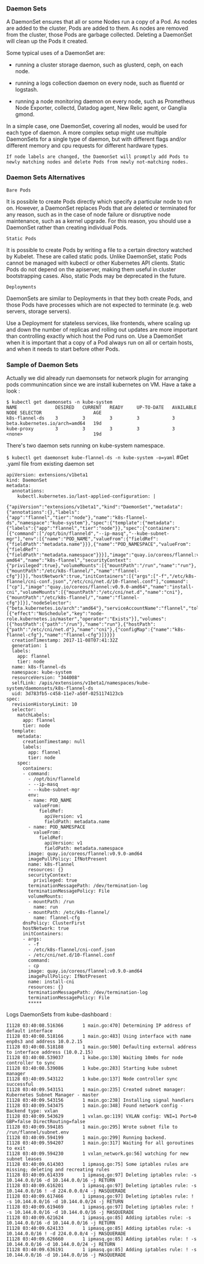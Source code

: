 ### Daemon Sets


A DaemonSet ensures that all or some Nodes run a copy of a Pod. As nodes are added to the cluster, Pods are added to them. As nodes are removed from the cluster, those Pods are garbage collected. Deleting a DaemonSet will clean up the Pods it created.

Some typical uses of a DaemonSet are:

* running a cluster storage daemon, such as glusterd, ceph, on each node.

* running a logs collection daemon on every node, such as fluentd or logstash.

* running a node monitoring daemon on every node, such as Prometheus Node Exporter, collectd, Datadog agent, New Relic agent, or Ganglia gmond.

In a simple case, one DaemonSet, covering all nodes, would be used for each type of daemon. A more complex setup might use multiple DaemonSets for a single type of daemon, but with different flags and/or different memory and cpu requests for different hardware types.

`If node labels are changed, the DaemonSet will promptly add Pods to newly matching nodes and delete Pods from newly not-matching nodes.`


### Daemon Sets Alternatives

`Bare Pods`

It is possible to create Pods directly which specify a particular node to run on. However, a DaemonSet replaces Pods that are deleted or terminated for any reason, such as in the case of node failure or disruptive node maintenance, such as a kernel upgrade. For this reason, you should use a DaemonSet rather than creating individual Pods.


`Static Pods`

It is possible to create Pods by writing a file to a certain directory watched by Kubelet. These are called static pods. Unlike DaemonSet, static Pods cannot be managed with kubectl or other Kubernetes API clients. Static Pods do not depend on the apiserver, making them useful in cluster bootstrapping cases. Also, static Pods may be deprecated in the future.


`Deployments`

DaemonSets are similar to Deployments in that they both create Pods, and those Pods have processes which are not expected to terminate (e.g. web servers, storage servers).

Use a Deployment for stateless services, like frontends, where scaling up and down the number of replicas and rolling out updates are more important than controlling exactly which host the Pod runs on. Use a DaemonSet when it is important that a copy of a Pod always run on all or certain hosts, and when it needs to start before other Pods.

### Sample of Daemon Sets

Actually we did already run daemonsets for network plugin for arranging pods communincation since we are install kubernetes on VM. Have a take a look :


    $ kubectl get daemonsets -n kube-system
    NAME              DESIRED   CURRENT   READY     UP-TO-DATE   AVAILABLE   NODE SELECTOR                   AGE
    k8s-flannel-ds    3         3         3         3            3           beta.kubernetes.io/arch=amd64   19d
    kube-proxy        3         3         3         3            3           <none>                          19d

There's two daemon sets running on kube-system namespace.


`$ kubectl get daemonset kube-flannel-ds -n kube-system -o=yaml` #Get .yaml file from existing daemon set

```shell
apiVersion: extensions/v1beta1
kind: DaemonSet
metadata:
  annotations:
    kubectl.kubernetes.io/last-applied-configuration: |
      {"apiVersion":"extensions/v1beta1","kind":"DaemonSet","metadata":{"annotations":{},"labels":{"app":"flannel","tier":"node"},"name":"k8s-flannel-ds","namespace":"kube-system"},"spec":{"template":{"metadata":{"labels":{"app":"flannel","tier":"node"}},"spec":{"containers":[{"command":["/opt/bin/flanneld","--ip-masq","--kube-subnet-mgr"],"env":[{"name":"POD_NAME","valueFrom":{"fieldRef":{"fieldPath":"metadata.name"}}},{"name":"POD_NAMESPACE","valueFrom":{"fieldRef":{"fieldPath":"metadata.namespace"}}}],"image":"quay.io/coreos/flannel:v0.9.0-amd64","name":"k8s-flannel","securityContext":{"privileged":true},"volumeMounts":[{"mountPath":"/run","name":"run"},{"mountPath":"/etc/k8s-flannel/","name":"flannel-cfg"}]}],"hostNetwork":true,"initContainers":[{"args":["-f","/etc/k8s-flannel/cni-conf.json","/etc/cni/net.d/10-flannel.conf"],"command":["cp"],"image":"quay.io/coreos/flannel:v0.9.0-amd64","name":"install-cni","volumeMounts":[{"mountPath":"/etc/cni/net.d","name":"cni"},{"mountPath":"/etc/k8s-flannel/","name":"flannel-cfg"}]}],"nodeSelector":{"beta.kubernetes.io/arch":"amd64"},"serviceAccountName":"flannel","tolerations":[{"effect":"NoSchedule","key":"node-role.kubernetes.io/master","operator":"Exists"}],"volumes":[{"hostPath":{"path":"/run"},"name":"run"},{"hostPath":{"path":"/etc/cni/net.d"},"name":"cni"},{"configMap":{"name":"k8s-flannel-cfg"},"name":"flannel-cfg"}]}}}}
  creationTimestamp: 2017-11-08T07:41:32Z
  generation: 1
  labels:
    app: flannel
    tier: node
  name: k8s-flannel-ds
  namespace: kube-system
  resourceVersion: "344008"
  selfLink: /apis/extensions/v1beta1/namespaces/kube-system/daemonsets/k8s-flannel-ds
  uid: 3d783fb5-c458-11e7-a50f-0251174123cb
spec:
  revisionHistoryLimit: 10
  selector:
    matchLabels:
      app: flannel
      tier: node
  template:
    metadata:
      creationTimestamp: null
      labels:
        app: flannel
        tier: node
    spec:
      containers:
      - command:
        - /opt/bin/flanneld
        - --ip-masq
        - --kube-subnet-mgr
        env:
        - name: POD_NAME
          valueFrom:
            fieldRef:
              apiVersion: v1
              fieldPath: metadata.name
        - name: POD_NAMESPACE
          valueFrom:
            fieldRef:
              apiVersion: v1
              fieldPath: metadata.namespace
        image: quay.io/coreos/flannel:v0.9.0-amd64
        imagePullPolicy: IfNotPresent
        name: k8s-flannel
        resources: {}
        securityContext:
          privileged: true
        terminationMessagePath: /dev/termination-log
        terminationMessagePolicy: File
        volumeMounts:
        - mountPath: /run
          name: run
        - mountPath: /etc/k8s-flannel/
          name: flannel-cfg
      dnsPolicy: ClusterFirst
      hostNetwork: true
      initContainers:
      - args:
        - -f
        - /etc/k8s-flannel/cni-conf.json
        - /etc/cni/net.d/10-flannel.conf
        command:
        - cp
        image: quay.io/coreos/flannel:v0.9.0-amd64
        imagePullPolicy: IfNotPresent
        name: install-cni
        resources: {}
        terminationMessagePath: /dev/termination-log
        terminationMessagePolicy: File
        *****
```

Logs DaemonSets from kube-dashboard :

```shell
I1128 03:40:08.516366       1 main.go:470] Determining IP address of default interface
I1128 03:40:08.518166       1 main.go:483] Using interface with name enp0s3 and address 10.0.2.15
I1128 03:40:08.518188       1 main.go:500] Defaulting external address to interface address (10.0.2.15)
I1128 03:40:08.539037       1 kube.go:130] Waiting 10m0s for node controller to sync
I1128 03:40:08.539086       1 kube.go:283] Starting kube subnet manager
I1128 03:40:09.543122       1 kube.go:137] Node controller sync successful
I1128 03:40:09.543151       1 main.go:235] Created subnet manager: Kubernetes Subnet Manager - master
I1128 03:40:09.543156       1 main.go:238] Installing signal handlers
I1128 03:40:09.543475       1 main.go:348] Found network config - Backend type: vxlan
I1128 03:40:09.543629       1 vxlan.go:119] VXLAN config: VNI=1 Port=0 GBP=false DirectRouting=false
I1128 03:40:09.594185       1 main.go:295] Wrote subnet file to /run/flannel/subnet.env
I1128 03:40:09.594199       1 main.go:299] Running backend.
I1128 03:40:09.594207       1 main.go:317] Waiting for all goroutines to exit
I1128 03:40:09.594230       1 vxlan_network.go:56] watching for new subnet leases
I1128 03:40:09.614303       1 ipmasq.go:75] Some iptables rules are missing; deleting and recreating rules
I1128 03:40:09.614339       1 ipmasq.go:97] Deleting iptables rule: -s 10.144.0.0/16 -d 10.144.0.0/16 -j RETURN
I1128 03:40:09.616201       1 ipmasq.go:97] Deleting iptables rule: -s 10.144.0.0/16 ! -d 224.0.0.0/4 -j MASQUERADE
I1128 03:40:09.617466       1 ipmasq.go:97] Deleting iptables rule: ! -s 10.144.0.0/16 -d 10.144.0.0/24 -j RETURN
I1128 03:40:09.619469       1 ipmasq.go:97] Deleting iptables rule: ! -s 10.144.0.0/16 -d 10.144.0.0/16 -j MASQUERADE
I1128 03:40:09.621624       1 ipmasq.go:85] Adding iptables rule: -s 10.144.0.0/16 -d 10.144.0.0/16 -j RETURN
I1128 03:40:09.624133       1 ipmasq.go:85] Adding iptables rule: -s 10.144.0.0/16 ! -d 224.0.0.0/4 -j MASQUERADE
I1128 03:40:09.626660       1 ipmasq.go:85] Adding iptables rule: ! -s 10.144.0.0/16 -d 10.144.0.0/24 -j RETURN
I1128 03:40:09.636191       1 ipmasq.go:85] Adding iptables rule: ! -s 10.144.0.0/16 -d 10.144.0.0/16 -j MASQUERADE
```


